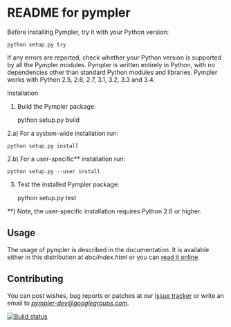 README for pympler
==================


Before installing Pympler, try it with your Python version:

    python setup.py try

If any errors are reported, check whether your Python version is
supported by all the Pympler modules. Pympler is written entirely in
Python, with no dependencies other than standard Python modules and
libraries. Pympler works with Python 2.5, 2.6, 2.7, 3.1, 3.2, 3.3 and 3.4.

Installation

1. Build the Pympler package:

    python setup.py build

2.a) For a system-wide installation run:

    python setup.py install

2.b) For a user-specific** installation run:

    python setup.py --user install

3) Test the installed Pympler package:

    python setup.py test


**) Note, the user-specific installation requires
    Python 2.6 or higher.


Usage
-----
The usage of pympler is described in the documentation.  It is
available either in this distribution at *doc/index.html* or
you can [read it online](http://packages.python.org/Pympler/).


Contributing
------------
You can post wishes, bug reports or patches at our
[issue tracker](https://github.com/pympler/pympler/issues) or
write an email to *pympler-dev@googlegroups.com*.


[![Build status](https://secure.travis-ci.org/pympler/pympler.png?branch=master)](http://travis-ci.org/pympler/pympler)
